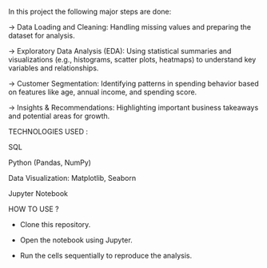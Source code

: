 In this project the following major steps are done:

-> Data Loading and Cleaning: Handling missing values and preparing the dataset for analysis.

-> Exploratory Data Analysis (EDA): Using statistical summaries and visualizations (e.g., histograms, scatter plots, heatmaps) to understand key variables and relationships.

-> Customer Segmentation: Identifying patterns in spending behavior based on features like age, annual income, and spending score.

-> Insights & Recommendations: Highlighting important business takeaways and potential areas for growth.


TECHNOLOGIES USED : 

SQL

Python (Pandas, NumPy)

Data Visualization: Matplotlib, Seaborn

Jupyter Notebook

HOW TO USE ? 

* Clone this repository.

* Open the notebook using Jupyter.

* Run the cells sequentially to reproduce the analysis.
